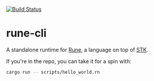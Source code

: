 [![Build Status](https://github.com/udoprog/stk/workflows/Build/badge.svg)](https://github.com/udoprog/stk/actions)

# rune-cli

A standalone runtime for [Rune], a language on top of [STK].

If you're in the repo, you can take it for a spin with:

```bash
cargo run -- scripts/hello_world.rn
```

[Rune]: https://github.com/udoprog/stk
[STK]: https://github.com/udoprog/stk